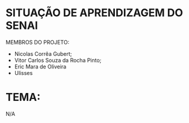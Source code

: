 # SITUAÇÃO DE APRENDIZAGEM DO SENAI
MEMBROS DO PROJETO:
- Nicolas Corrêa Gubert;
- Vitor Carlos Souza da Rocha Pinto;
- Eric Mara de Oliveira
- Ulisses

# TEMA:
N/A
